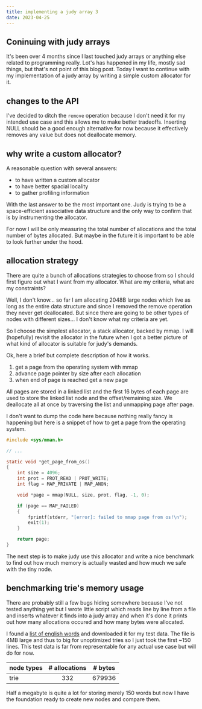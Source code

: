 ```yaml
---
title: implementing a judy array 3
date: 2023-04-25
---
```


## Coninuing with judy arrays

It's been over 4 months since I last touched judy arrays or anything else related to programming really.
Lot's has happened in my life, mostly sad things, but that's not point of this blog post.
Today I want to continue with my implementation of a judy array by writing a simple custom allocator for it.

## changes to the API

I've decided to ditch the `remove` operation because I don't need it 
for my intended use case and this allows me to make better tradeoffs.
Inserting NULL should be a good enough alternative for now because it effectively removes
any value but does not deallocate memory.

## why write a custom allocator?

A reasonable question with several answers:

- to have written a custom allocator
- to have better spacial locality 
- to gather profiling information

With the last answer to be the most important one. 
Judy is trying to be a space-efficient associative data structure 
and the only way to confirm that is by instrumenting the allocator.

For now I will be only measuring the total number of allocations and
the total number of bytes allocated. 
But maybe in the future it is important to be able to look further under the hood.

## allocation strategy

There are quite a bunch of allocations strategies to choose from so I should first figure out
what I want from my allocator. What are my criteria, what are my constraints?

Well, I don't know... so far I am allocating 2048B large nodes which live as long as the
entire data structure and since I removed the remove operation they never get deallocated.
But since there are going to be other types of nodes with different sizes... 
I don't know what my criteria are yet.

So I choose the simplest allocator, a stack allocator, backed by mmap. 
I will (hopefully) revisit the allocator in the future when I got a better picture of
what kind of allocator is suitable for judy's demands.


Ok, here a brief but complete description of how it works.

1. get a page from the operating system with mmap
2. advance page pointer by size after each allocation
3. when end of page is reached get a new page

All pages are stored in a linked list and the first 16 bytes of each page are
used to store the linked list node and the offset/remaining size.
We deallocate all at once by traversing the list and unmapping page after page.

I don't want to dump the code here because nothing really fancy is happening but
here is a snippet of how to get a page from the operating system.

```C
#include <sys/mman.h>

// ...

static void *get_page_from_os()
{
    int size = 4096;
    int prot = PROT_READ | PROT_WRITE;
    int flag = MAP_PRIVATE | MAP_ANON;

    void *page = mmap(NULL, size, prot, flag, -1, 0);

    if (page == MAP_FAILED)
    {
        fprintf(stderr, "[error]: failed to mmap page from os!\n");
        exit(1);
    }

    return page;
}
```

The next step is to make judy use this allocator and write a nice benchmark to
find out how much memory is actually wasted and how much we safe with the tiny node.

## benchmarking trie's memory usage

There are probably still a few bugs hiding somewhere because I've not tested anything yet but
I wrote little script which reads line by line from a file and inserts whatever it finds into
a judy array and when it's done it prints out how many allocations occured and how many bytes
were allocated.

I found a [list of english words](https://github.com/dwyl/english-words) and downloaded it for
my test data. The file is 4MB large and thus to big for unoptimized tries so I just took the first ~150 lines.
This test data is far from representable for any actual use case but will do for now.

| node types | # allocations | # bytes |
|------------|:-------------:|:-------:|
| trie       |           332 |  679936 |

Half a megabyte is quite a lot for storing merely 150 words but now I have the foundation ready to create new nodes and compare them.